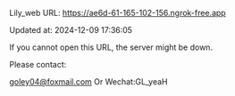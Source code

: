 Lily_web URL: https://ae6d-61-165-102-156.ngrok-free.app

Updated at: 2024-12-09 17:36:05

If you cannot open this URL, the server might be down.

Please contact: 

goley04@foxmail.com Or Wechat:GL_yeaH